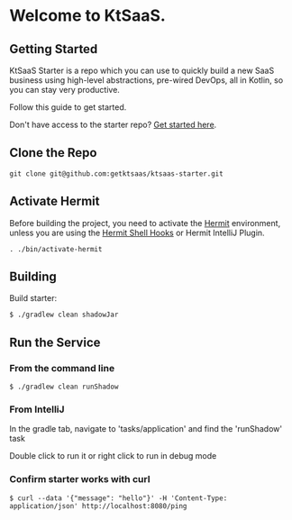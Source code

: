 # Welcome to KtSaaS.

## Getting Started

KtSaaS Starter is a repo which you can use to quickly build a new SaaS business using high-level abstractions, pre-wired DevOps, all in Kotlin, so you can stay very productive.

Follow this guide to get started.

Don't have access to the starter repo? [Get started here](/).

## Clone the Repo

```
git clone git@github.com:getktsaas/ktsaas-starter.git
```

## Activate Hermit

Before building the project, you need to activate the [Hermit](https://cashapp.github.io/hermit/)
environment, unless you are using
the [Hermit Shell Hooks](https://cashapp.github.io/hermit/docs/usage/shell/) or Hermit IntelliJ Plugin.

```shell
. ./bin/activate-hermit
```

## Building
Build starter:

```
$ ./gradlew clean shadowJar
```

## Run the Service

### From the command line

```
$ ./gradlew clean runShadow
```

### From IntelliJ
In the gradle tab, navigate to 'tasks/application' and find the 'runShadow' task

Double click to run it or right click to run in debug mode


### Confirm starter works with curl

```
$ curl --data '{"message": "hello"}' -H 'Content-Type: application/json' http://localhost:8080/ping
```
